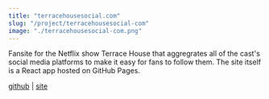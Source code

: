 ```yaml
---
title: "terracehousesocial.com"
slug: "/project/terracehousesocial-com"
image: "./terracehousesocial-com.png"
---
```


Fansite for the Netflix show Terrace House that aggregrates all of the cast's social media platforms to make it easy for fans to follow them. The site itself is a React app hosted on GitHub Pages.

<a href="https://github.com/njosefbeck/terracehousesocial.com" target="_blank">github</a> | <a href="https://terracehousesocial.com" target="_blank">site</a>